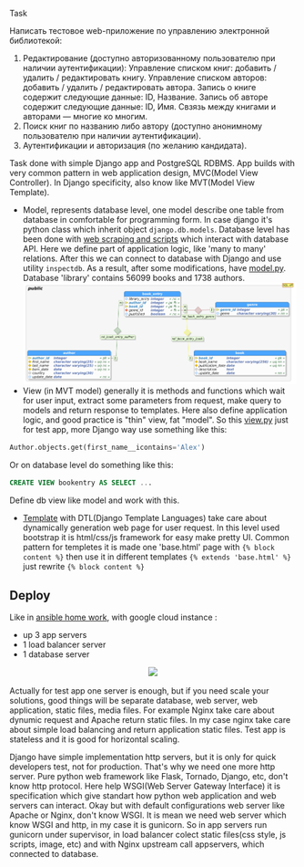 Task<br>

Написать тестовое web-приложение по управлению электронной библиотекой:
1. Редактирование (доступно авторизованному пользователю при наличии аутентификации):
Управление списком книг: добавить / удалить / редактировать книгу.
Управление списком авторов: добавить / удалить / редактировать автора.
Запись о книге содержит следующие данные: ID, Название.
Запись об авторе содержит следующие данные: ID, Имя.
Свзязь между книгами и авторами — многие ко многим.
2. Поиск книг по названию либо автору (доступно анонимному пользователю при наличии аутентификации).
3. Аутентификации и авторизация (по желанию кандидата).

Task done with simple Django app and PostgreSQL RDBMS. App builds with very common pattern in web application design, MVC(Model View Controller).
In Django specificity, also know like MVT(Model View Template).
- Model, represents database level, one model describe one table from database in comfortable for programming form. 
In case django it's python class  which inherit object ```django.db.models```. 
Database level has been done with [web scraping and scripts](https://github.com/yougooo/epam_training/tree/master/Python/final_project/database) which interact with database API.
Here we define part of application logic, like 'many to many' relations. 
After this we can connect to database with Django and use  utility ```inspectdb```. 
As a result, after some modifications, have [model.py](https://github.com/yougooo/epam_training/blob/master/Python/final_project/library/books_storage/models.py).
Database 'library' contains 56099 books and 1738 authors.
![alt text](https://github.com/yougooo/epam_training/blob/master/Python/final_project/database/database_schema.png)
- View (in MVT model) generally it is methods and functions which wait for user input, extract some parameters from request, make query to models and return response to templates.
Here also define application logic, and good practice is "thin" view, fat "model". 
So this [view.py](https://github.com/yougooo/epam_training/blob/master/Python/final_project/library/books_storage/views.py) 
just for test app, more Django way use something like this: 
```python
Author.objects.get(first_name__icontains='Alex')
```
Or on database level do something like this:
```sql 
CREATE VIEW bookentry AS SELECT ... 
```
Define db view like model and work with this.
- [Template](https://github.com/yougooo/epam_training/tree/master/Python/final_project/library/templates) with DTL(Django Template Languages) take care about dynamically generation web page for user request. 
In this level used bootstrap it is html/css/js framework for easy make pretty UI. 
Common pattern for templetes it is made one 'base.html' page with ```{% block content %}``` then use it in different templates ```{% extends 'base.html' %}``` just rewrite ```{% block content %}```


## Deploy
Like in [ansible home work](https://github.com/yougooo/epam_training/tree/master/IaC/rolling-release), with google cloud instance :
- up 3 app servers
- 1 load balancer server
- 1 database server

<p align="center"><img src =http://makescreen.ru/i/0af8cfc7222b2cef0a92a1be0ccdcb.png /></p>

Actually for test app one server is enough, but if you need scale your solutions, good things will be separate database, web server, web application, static files, media files. For example Nginx take care about dynumic request and Apache return static files. In my case nginx take care about simple load balancing and return application static files. Test app is stateless and it is good for horizontal scaling. 

Django have simple implementation http servers, but it is only for quick developers test, not for production. That's why we need one more http server. Pure python web framework like Flask, Tornado, Django, etc, don't know http protocol. Here help WSGI(Web Server Gateway Interface) it is specification which give standart how python web application and web servers can interact. Okay but with default configurations web server like Apache or Nginx, don't know WSGI. It is mean we need web server which know WSGI and http, in my case it is gunicorn. So in app servers run gunicorn under supervisor, in load balancer colect static files(css style, js scripts, image, etc) and with Nginx upstream call appservers, which connected to database.
